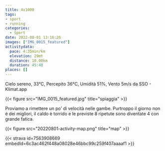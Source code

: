 ```yaml
---
title: 4x1000
tags:
- sport
- running
categories:
  - Sport
date: 2022-08-01 13:16:26
images: ["IMG_0015_featured"]
activitydata:
  pace: 4:35min/km
  elevation: 29mt
  distance: 10.00km
  duration: 45:48
places: []
---
```


Cielo sereno, 33°C, Percepito 36°C, Umidità 51%, Vento 5m/s da SSO - Klimat.app

{{< figure src="IMG_0015_featured.jpg" title="spiaggia" >}}

<!--more-->

Proviamo a rimettere un po' di velocità nelle gambe. Purtroppo il giorno non è dei migliori, il caldo è torrido e le previste 8 ripetute sono diventate 4 con grande fatica.



{{< figure src="20220801-activity-map.png" title="map" >}}


{{< strava id=7563908669 embedId=6c3ac462f448a08028e46bbc99c259f407aaaaf1 >}}
